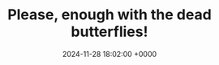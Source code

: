 ---
title: "Please, enough with the dead butterflies!"
link: "https://www.emilydamstra.com/please-enough-dead-butterflies/"
date: "2024-11-28 18:02:00 +0000"
description: "We all have pet peeves, even though theres a lot going on in the world that makes them pretty insignificant. While acknowledging that there are many more"
category: "articles"
---